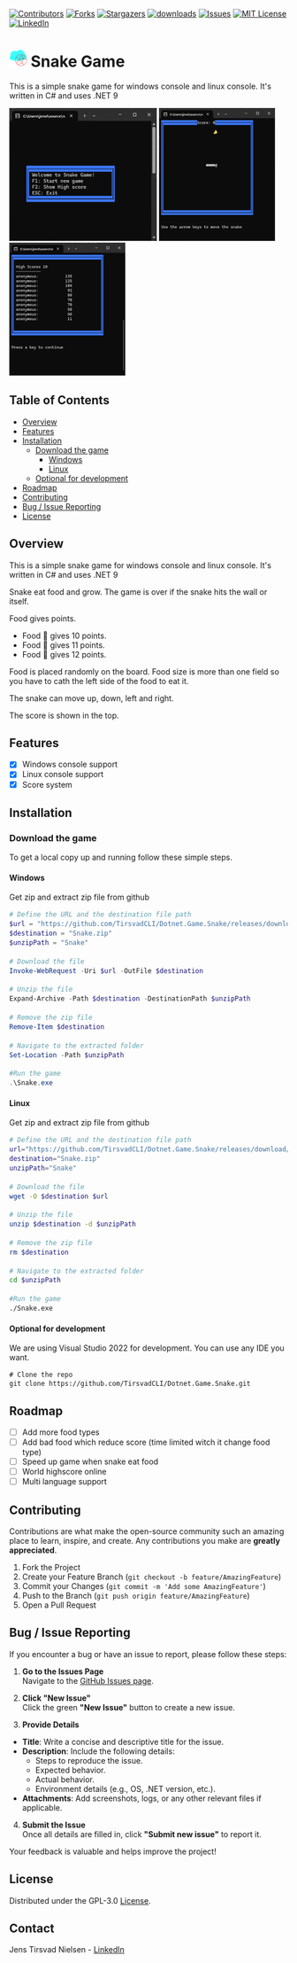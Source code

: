 ﻿<!-- BADGES V1 -->
[![Contributors][contributors-shield]][contributors-url]
[![Forks][forks-shield]][forks-url]
[![Stargazers][stars-shield]][stars-url]
[![downloads][downloads-shield]][downloads-url]
[![Issues][issues-shield]][issues-url]
[![MIT License][license-shield]][license-url]
[![LinkedIn][linkedin-shield]][linkedin-url]

# ![Logo][Logo] Snake Game
This is a simple snake game for windows console and linux console. It's written in C# and uses .NET 9

[![Screenshot_menu][Screenshot_menu]][Screenshot_menu_url] [![Screenshot_snakeGame][Screenshot_snakeGame]][Screenshot_snakeGame_url] [![Screenshot_highscore][Screenshot_highscore]][Screenshot_highscore_url]

## Table of Contents

- [Overview](#Overview)
- [Features](#Features)
- [Installation](#Installation)
  - [Download the game](#Download-the-game)
    - [Windows](#Windows)
    - [Linux](#Linux)
  - [Optional for development](#Optional-for-development)
- [Roadmap](#Roadmap)
- [Contributing](#Contributing)
- [Bug / Issue Reporting](#Bug--Issue-Reporting)
- [License](#License)


## Overview

This is a simple snake game for windows console and linux console. It's written in C# and uses .NET 9

Snake eat food and grow. The game is over if the snake hits the wall or itself.

Food gives points.

- Food 🍎 gives 10 points.
- Food 🍌 gives 11 points.
- Food 🍒 gives 12 points.

Food is placed randomly on the board. Food size is more than one field so you have to cath the left side of the food to eat it.

The snake can move up, down, left and right.

The score is shown in the top.

## Features

- [x] Windows console support
- [x] Linux console support
- [x] Score system

## Installation

### Download the game

To get a local copy up and running follow these simple steps.

#### Windows

Get zip and extract zip file from github
```powershell
# Define the URL and the destination file path
$url = "https://github.com/TirsvadCLI/Dotnet.Game.Snake/releases/download/1.1.2/Snake.zip"
$destination = "Snake.zip"
$unzipPath = "Snake"

# Download the file
Invoke-WebRequest -Uri $url -OutFile $destination

# Unzip the file
Expand-Archive -Path $destination -DestinationPath $unzipPath

# Remove the zip file
Remove-Item $destination

# Navigate to the extracted folder
Set-Location -Path $unzipPath

#Run the game
.\Snake.exe
```

#### Linux

Get zip and extract zip file from github
```bash
# Define the URL and the destination file path
url="https://github.com/TirsvadCLI/Dotnet.Game.Snake/releases/download/1.1.2/Snake.zip"
destination="Snake.zip"
unzipPath="Snake"

# Download the file
wget -O $destination $url

# Unzip the file
unzip $destination -d $unzipPath

# Remove the zip file
rm $destination

# Navigate to the extracted folder
cd $unzipPath

#Run the game
./Snake.exe
```

#### Optional for development

We are using Visual Studio 2022 for development. You can use any IDE you want.

```powdershell
# Clone the repo
git clone https://github.com/TirsvadCLI/Dotnet.Game.Snake.git
```
 
## Roadmap

- [ ] Add more food types
- [ ] Add bad food which reduce score (time limited witch it change food type)
- [ ] Speed up game when snake eat food
- [ ] World highscore online
- [ ] Multi language support

## Contributing

Contributions are what make the open-source community such an amazing place to learn, inspire, and create. Any contributions you make are **greatly appreciated**.

1. Fork the Project
2. Create your Feature Branch (`git checkout -b feature/AmazingFeature`)
3. Commit your Changes (`git commit -m 'Add some AmazingFeature'`)
4. Push to the Branch (`git push origin feature/AmazingFeature`)
5. Open a Pull Request

## Bug / Issue Reporting  

If you encounter a bug or have an issue to report, please follow these steps:  

1. **Go to the Issues Page**  
  Navigate to the [GitHub Issues page](https://github.com/TirsvadCLI/CSharp.Tool.Frame/issues).  

2. **Click "New Issue"**  
  Click the green **"New Issue"** button to create a new issue.  

3. **Provide Details**  
  - **Title**: Write a concise and descriptive title for the issue.  
  - **Description**: Include the following details:  
    - Steps to reproduce the issue.  
    - Expected behavior.  
    - Actual behavior.  
    - Environment details (e.g., OS, .NET version, etc.).  
  - **Attachments**: Add screenshots, logs, or any other relevant files if applicable.  

4. **Submit the Issue**  
  Once all details are filled in, click **"Submit new issue"** to report it.  

Your feedback is valuable and helps improve the project!

## License

Distributed under the GPL-3.0 [License][license-url].

## Contact

Jens Tirsvad Nielsen - [LinkedIn][linkedin-url]

<!-- MARKDOWN LINKS & IMAGES -->
[contributors-shield]: https://img.shields.io/github/contributors/TirsvadCLI/Dotnet.Game.Snake?style=for-the-badge
[contributors-url]: https://github.com/TirsvadCLI/Dotnet.Game.Snake/graphs/contributors
[forks-shield]: https://img.shields.io/github/forks/TirsvadCLI/Dotnet.Game.Snake?style=for-the-badge
[forks-url]: https://github.com/TirsvadCLI/Dotnet.Game.Snake/network/members
[stars-shield]: https://img.shields.io/github/stars/TirsvadCLI/Dotnet.Game.Snake?style=for-the-badge
[stars-url]: https://github.com/TirsvadCLI/Dotnet.Game.Snake/stargazers
[downloads-shield]: https://img.shields.io/github/downloads/TirsvadCLI/Dotnet.Game.Snake/total?style=for-the-badge
[downloads-url]: https://github.com/TirsvadCLI/Dotnet.Game.Snake/releases
[issues-shield]: https://img.shields.io/github/issues/TirsvadCLI/Dotnet.Game.Snake?style=for-the-badge
[issues-url]: https://github.com/TirsvadCLI/Dotnet.Game.Snake/issues
[license-shield]: https://img.shields.io/github/license/TirsvadCLI/Dotnet.Game.Snake?style=for-the-badge
[license-url]: https://github.com/TirsvadCLI/Dotnet.Game.Snake/blob/master/LICENSE
[linkedin-shield]: https://img.shields.io/badge/-LinkedIn-black.svg?style=for-the-badge&logo=linkedin&colorB=555
[linkedin-url]: https://www.linkedin.com/in/jens-tirsvad-nielsen-13b795b9/
[Repos-size-shield]: https://img.shields.io/github/repo-size/TirsvadCLI/Dotnet.PfxCertificateManager?style=for-the-badge

[Logo]: https://raw.githubusercontent.com/TirsvadCLI/Dotnet.Game.Snake/master/image/logo/32x32/logo.png

[Screenshot_menu]: https://raw.githubusercontent.com/TirsvadCLI/Dotnet.Game.Snake/master/image/small/Screenshot_menu.png
[Screenshot_menu_url]: https://raw.githubusercontent.com/TirsvadCLI/Dotnet.Game.Snake/master/image/Screenshot_menu.png
[Screenshot_snakeGame]: https://raw.githubusercontent.com/TirsvadCLI/Dotnet.Game.Snake/master/image/small/Screenshot_snakeGame.png
[Screenshot_snakeGame_url]: https://raw.githubusercontent.com/TirsvadCLI/Dotnet.Game.Snake/master/image/Screenshot_snakeGame.png
[Screenshot_highscore]: https://raw.githubusercontent.com/TirsvadCLI/Dotnet.Game.Snake/master/image/small/Screenshot_highscore.png
[Screenshot_highscore_url]: https://raw.githubusercontent.com/TirsvadCLI/Dotnet.Game.Snake/master/image/Screenshot_highscore.png
